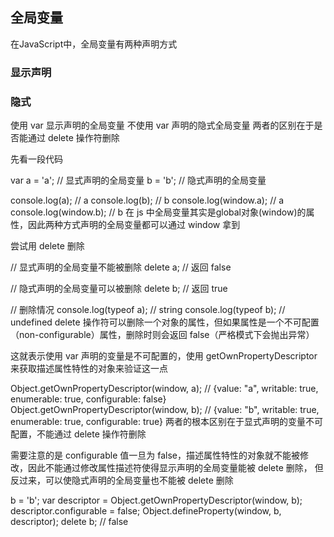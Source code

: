 ## 全局变量
在JavaScript中，全局变量有两种声明方式
### 显示声明
### 隐式
使用 var 显示声明的全局变量
不使用 var 声明的隐式全局变量
两者的区别在于是否能通过 delete 操作符删除

先看一段代码

var a = 'a'; // 显式声明的全局变量
b = 'b'; // 隐式声明的全局变量
 
console.log(a); // a
console.log(b); // b
console.log(window.a); // a
console.log(window.b); // b
在 js 中全局变量其实是global对象(window)的属性，因此两种方式声明的全局变量都可以通过 window 拿到

尝试用 delete 删除

// 显式声明的全局变量不能被删除
delete a; // 返回 false 
 
// 隐式声明的全局变量可以被删除
delete b; // 返回 true 
 
// 删除情况
console.log(typeof a); // string
console.log(typeof b); // undefined
delete 操作符可以删除一个对象的属性，但如果属性是一个不可配置（non-configurable）属性，删除时则会返回 false（严格模式下会抛出异常）

这就表示使用 var 声明的变量是不可配置的，使用 getOwnPropertyDescriptor 来获取描述属性特性的对象来验证这一点

Object.getOwnPropertyDescriptor(window, a); // {value: "a", writable: true, enumerable: true, configurable: false}
Object.getOwnPropertyDescriptor(window, b); // {value: "b", writable: true, enumerable: true, configurable: true}
两者的根本区别在于显式声明的变量不可配置，不能通过 delete 操作符删除

需要注意的是 configurable 值一旦为 false，描述属性特性的对象就不能被修改，因此不能通过修改属性描述符使得显示声明的全局变量能被 delete 删除，
但反过来，可以使隐式声明的全局变量也不能被 delete 删除

b = 'b';
var descriptor = Object.getOwnPropertyDescriptor(window, b);
descriptor.configurable = false;
Object.defineProperty(window, b, descriptor);
delete b; //  false 